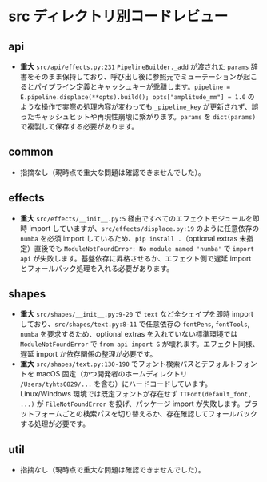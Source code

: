 # src ディレクトリ別コードレビュー

## api

- **重大** `src/api/effects.py:231` `PipelineBuilder._add` が渡された `params` 辞書をそのまま保持しており、呼び出し後に参照元でミューテーションが起こるとパイプライン定義とキャッシュキーが乖離します。`pipeline = E.pipeline.displace(**opts).build(); opts["amplitude_mm"] = 1.0` のような操作で実際の処理内容が変わっても `_pipeline_key` が更新されず、誤ったキャッシュヒットや再現性崩壊に繋がります。`params` を `dict(params)` で複製して保存する必要があります。

## common

- 指摘なし（現時点で重大な問題は確認できませんでした）。

## effects

- **重大** `src/effects/__init__.py:5` 経由ですべてのエフェクトモジュールを即時 import していますが、`src/effects/displace.py:19` のように任意依存の `numba` を必須 import しているため、`pip install .`（optional extras 未指定）直後でも `ModuleNotFoundError: No module named 'numba'` で `import api` が失敗します。基盤依存に昇格させるか、エフェクト側で遅延 import とフォールバック処理を入れる必要があります。

## shapes

- **重大** `src/shapes/__init__.py:9-20` で `text` など全シェイプを即時 import しており、`src/shapes/text.py:8-11` で任意依存の `fontPens`, `fontTools`, `numba` を要求するため、optional extras を入れていない標準環境では `ModuleNotFoundError` で `from api import G` が壊れます。エフェクト同様、遅延 import か依存関係の整理が必要です。
- **重大** `src/shapes/text.py:130-190` でフォント検索パスとデフォルトフォントを macOS 固定（かつ開発者のホームディレクトリ `/Users/tyhts0829/...` を含む）にハードコードしています。Linux/Windows 環境では既定フォントが存在せず `TTFont(default_font, ...)` が `FileNotFoundError` を投げ、パッケージ import が失敗します。プラットフォームごとの検索パスを切り替えるか、存在確認してフォールバックする処理が必要です。

## util

- 指摘なし（現時点で重大な問題は確認できませんでした）。
